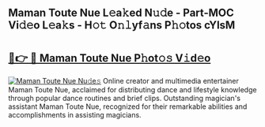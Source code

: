 ## Maman Toute Nue L𝚎a𝚔ed N𝚞𝚍e - Part-MOC Vi𝚍𝚎o L𝚎a𝚔s - H𝚘𝚝 O𝚗𝚕yf𝚊ns P𝚑𝚘tos cYlsM

# <h2><a href="http://kfbppin.oniu.top/?m=Maman+Toute+Nue">🔗👉 🔴 Maman Toute Nue P𝚑ot𝚘𝚜 V𝚒d𝚎o</a></h2>

[![Maman Toute Nue Nu𝚍e𝚜](https://i.imgur.com/0qMVB7G.gif)](http://kfbppin.oniu.top/?m=Maman+Toute+Nue)
Online creator and multimedia entertainer Maman Toute Nue, acclaimed for distributing dance and lifestyle knowledge through popular dance routines and brief clips. Outstanding magician's assistant Maman Toute Nue, recognized for their remarkable abilities and accomplishments in assisting magicians.  
